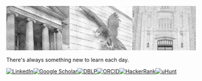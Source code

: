 ![Cover photo](cover.png)

There's always something new to learn each day.

[![LinkedIn](https://img.shields.io/badge/LinkedIn-AS-white?logo=linkedin&label=LinkedIn&labelColor=0e76a8&color=lightgrey)](https://www.linkedin.com/in/allansioson/)[![Google Scholar](https://img.shields.io/badge/GoogleScholar-AS-white?logo=google&label=GoogleScholar&labelColor=4285F4&logoColor=white&color=lightgrey)](https://scholar.google.com/citations?user=WXiA6qQAAAAJ&hl=en&oi=ao)[![DBLP](https://img.shields.io/badge/DBLP-AS-white?label=DBLP&labelColor=ffc300&logoColor=white&color=lightgrey)](https://dblp.org/pid/58/4636.html)[![ORCID](https://img.shields.io/badge/ORCID-AS-white?label=ORCID&labelColor=008000&logoColor=white&color=lightgrey)](https://orcid.org/0000-0003-1696-4560)[![HackerRank](https://img.shields.io/badge/HackerRank-asioson-white?logo=hackerrank&label=HackerRank&labelColor=brightgreen&logoColor=white&color=lightgrey)](https://www.hackerrank.com/asioson)[![uHunt](https://img.shields.io/badge/uHunt-asioson-white?label=UVA%20Hunt&labelColor=red&logoColor=white&color=lightgrey)](https://uhunt.onlinejudge.org/id/1351)

<!---
asioson/asioson is a ✨ special ✨ repository because its `README.md` (this file) appears on your GitHub profile.
You can click the Preview link to take a look at your changes.
--->
